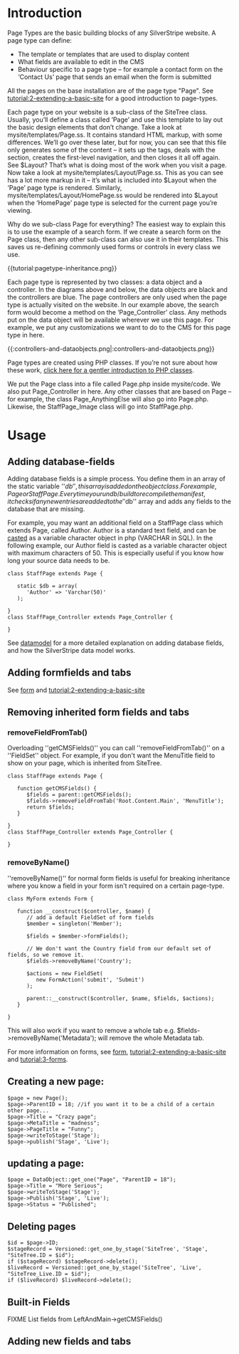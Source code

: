 # Introduction

Page Types are the basic building blocks of any SilverStripe website. A page type can define:

*  The template or templates that are used to display content
*  What fields are available to edit in the CMS
*  Behaviour specific to a page type – for example a contact form on the ‘Contact Us’ page that sends an email when the form is submitted

All the pages on the base installation are of the page type "Page". See [tutorial:2-extending-a-basic-site](tutorial/2-extending-a-basic-site) for a good introduction to page-types.

Each page type on your website is a sub-class of the SiteTree class. Usually, you’ll define a class called ‘Page’ and use this template to lay out the basic design elements that don’t change. Take a look at mysite/templates/Page.ss. It contains standard HTML markup, with some differences. We’ll go over these later, but for now, you can see that this file only generates some of the content – it sets up the <html> tags, deals with the <head> section, creates the first-level navigation, and then closes it all off again. See $Layout? That’s what is doing most of the work when you visit a page. Now take a look at mysite/templates/Layout/Page.ss. This as you can see has a lot more markup in it – it’s what is included into $Layout when the ‘Page’ page type is rendered. Similarly, mysite/templates/Layout/HomePage.ss would be rendered into $Layout when the ‘HomePage’ page type is selected for the current page you’re viewing.

Why do we sub-class Page for everything? The easiest way to explain this is to use the example of a search form. If we create a search form on the Page class, then any other sub-class can also use it in their templates. This saves us re-defining commonly used forms or controls in every class we use.

{{tutorial:pagetype-inheritance.png}}

Each page type is represented by two classes: a data object and a controller. In the diagrams above and below, the data objects are black and the controllers are blue. The page controllers are only used when the page type is actually visited on the website. In our example above, the search form would become a method on the ‘Page_Controller’ class. Any methods put on the data object will be available wherever we use this page. For example, we put any customizations we want to do to the CMS for this page type in here.

{{:controllers-and-dataobjects.png|:controllers-and-dataobjects.png}}

Page types are created using PHP classes. If you’re not sure about how these work, [click here for a gentler introduction to PHP classes](http://www-128.ibm.com/developerworks/opensource/library/os-phpobj/). 

We put the Page class into a file called Page.php inside mysite/code. We also put Page_Controller in here. Any other classes that are based on Page – for example, the class Page_AnythingElse will also go into Page.php. Likewise, the StaffPage_Image class will go into StaffPage.php.

# Usage

## Adding database-fields

Adding database fields is a simple process. You define them in an array of the static variable ''$db'', this array is added on the object class. For example, Page or StaffPage. Every time you run db/build to recompile the manifest, it checks if any new entries are added to the ''$db'' array and adds any fields to the database that are missing.

For example, you may want an additional field on a StaffPage class which extends Page, called Author. Author is a standard text field, and can be [casted](objectmodel) as a variable character object in php (VARCHAR in SQL). In the following example, our Author field is casted as a variable character object with maximum characters of 50. This is especially useful if you know how long your source data needs to be.

~~~ {php}
class StaffPage extends Page {

   static $db = array(
      'Author' => 'Varchar(50)'
   );

}
class StaffPage_Controller extends Page_Controller {

}
~~~

See [datamodel](datamodel) for a more detailed explanation on adding database fields, and how the SilverStripe data model works.

## Adding formfields and tabs

See [form](form) and [tutorial:2-extending-a-basic-site](tutorial/2-extending-a-basic-site)

## Removing inherited form fields and tabs

### removeFieldFromTab()

Overloading ''getCMSFields()'' you can call ''removeFieldFromTab()'' on a ''FieldSet'' object. For example, if you don't want the MenuTitle field to show on your page, which is inherited from SiteTree.

~~~ {php}
class StaffPage extends Page {

   function getCMSFields() {
      $fields = parent::getCMSFields();
      $fields->removeFieldFromTab('Root.Content.Main', 'MenuTitle');
      return $fields;
   }

}
class StaffPage_Controller extends Page_Controller {

}
~~~


### removeByName()

''removeByName()'' for normal form fields is useful for breaking inheritance where you know a field in your form isn't required on a certain page-type.

~~~ {php}
class MyForm extends Form {

   function __construct($controller, $name) {
      // add a default FieldSet of form fields
      $member = singleton('Member');

      $fields = $member->formFields();

      // We don't want the Country field from our default set of fields, so we remove it.
      $fields->removeByName('Country');

      $actions = new FieldSet(
         new FormAction('submit', 'Submit')
      );

      parent::__construct($controller, $name, $fields, $actions);
   }

}
~~~
This will also work if you want to remove a whole tab e.g. $fields->removeByName('Metadata'); will remove the whole Metadata tab.

For more information on forms, see [form](form), [tutorial:2-extending-a-basic-site](tutorial/2-extending-a-basic-site) and [tutorial:3-forms](tutorial/3-forms).

## Creating a new page:

~~~ {php}
$page = new Page();
$page->ParentID = 18; //if you want it to be a child of a certain other page...
$page->Title = "Crazy page"; 
$page->MetaTitle = "madness";
$page->PageTitle = "Funny"; 
$page->writeToStage('Stage'); 
$page->publish('Stage', 'Live');
~~~

## updating a page:

~~~ {php}
$page = DataObject::get_one("Page", "ParentID = 18");
$page->Title = "More Serious";
$page->writeToStage('Stage');
$page->Publish('Stage', 'Live');
$page->Status = "Published";
~~~


## Deleting pages

~~~ {php}
$id = $page->ID;
$stageRecord = Versioned::get_one_by_stage('SiteTree', 'Stage', "SiteTree.ID = $id");
if ($stageRecord) $stageRecord->delete();
$liveRecord = Versioned::get_one_by_stage('SiteTree', 'Live', "SiteTree_Live.ID = $id");
if ($liveRecord) $liveRecord->delete();
~~~

## Built-in Fields

FIXME List fields from LeftAndMain->getCMSFields()

## Adding new fields and tabs
